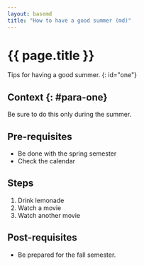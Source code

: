 ```yaml
---
layout: basemd
title: "How to have a good summer (md)"
---
```

# {{ page.title }}

Tips for having a good summer. {: id="one"}

## Context {: #para-one}

Be sure to do this only during the summer. 

## Pre-requisites

* Be done with the spring semester 
* Check the calendar 

## Steps

1. Drink lemonade
1. Watch a movie 
1. Watch another movie

## Post-requisites

* Be prepared for the fall semester. 
